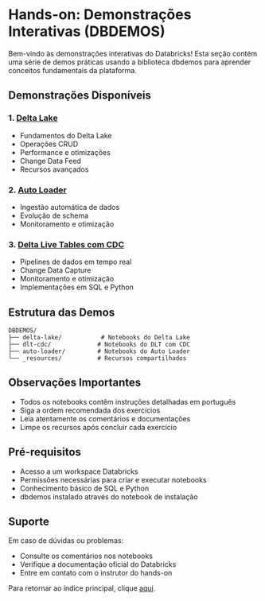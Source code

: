 # Hands-on: Demonstrações Interativas (DBDEMOS)

Bem-vindo às demonstrações interativas do Databricks! Esta seção contém uma série de demos práticas usando a biblioteca dbdemos para aprender conceitos fundamentais da plataforma.

## Demonstrações Disponíveis

### 1. <a href="$./README_Delta_Lake.md">Delta Lake</a>
- Fundamentos do Delta Lake
- Operações CRUD
- Performance e otimizações
- Change Data Feed
- Recursos avançados

### 2. <a href="$./README_Auto_Loader.md">Auto Loader</a>
- Ingestão automática de dados
- Evolução de schema
- Monitoramento e otimização

### 3. <a href="$./README_DLT_CDC.md">Delta Live Tables com CDC</a>
- Pipelines de dados em tempo real
- Change Data Capture
- Monitoramento e otimização
- Implementações em SQL e Python

## Estrutura das Demos

```
DBDEMOS/
├── delta-lake/           # Notebooks do Delta Lake
├── dlt-cdc/             # Notebooks do DLT com CDC
├── auto-loader/         # Notebooks do Auto Loader
└── _resources/          # Recursos compartilhados
```

## Observações Importantes

- Todos os notebooks contêm instruções detalhadas em português
- Siga a ordem recomendada dos exercícios
- Leia atentamente os comentários e documentações
- Limpe os recursos após concluir cada exercício

## Pré-requisitos

- Acesso a um workspace Databricks
- Permissões necessárias para criar e executar notebooks
- Conhecimento básico de SQL e Python
- dbdemos instalado através do notebook de instalação

## Suporte

Em caso de dúvidas ou problemas:
- Consulte os comentários nos notebooks
- Verifique a documentação oficial do Databricks
- Entre em contato com o instrutor do hands-on

Para retornar ao índice principal, clique <a href="$../README.md">aqui</a>. 